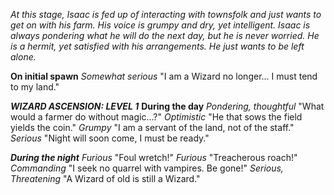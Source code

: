 *At this stage, Isaac is fed up of interacting with townsfolk and just wants to get on with his farm. His voice is grumpy and dry, yet intelligent. Isaac is always pondering what he will do the next day, but he is never worried. He is a hermit, yet satisfied with his arrangements. He just wants to be left alone.*

**On initial spawn**
*Somewhat serious*  "I am a Wizard no longer... I must tend to my land."

***WIZARD ASCENSION: LEVEL 1***
**During the day**
*Pondering, thoughtful*  "What would a farmer do without magic...?"
*Optimistic*  "He that sows the field yields the coin."
*Grumpy*  "I am a servant of the land, not of the staff."
*Serious*  "Night will soon come, I must be ready."

***During the night***
*Furious*  "Foul wretch!"
*Furious*  "Treacherous roach!"
*Commanding*  "I seek no quarrel with vampires. Be gone!"
*Serious, Threatening*  "A Wizard of old is still a Wizard."
